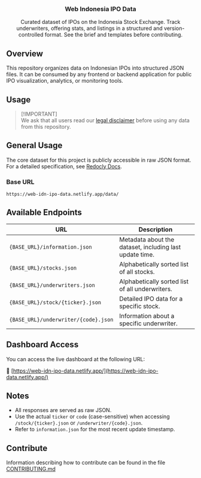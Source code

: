 <p align="center">
  <h3 align="center">Web Indonesia IPO Data</h3>
  <p align="center">
    Curated dataset of IPOs on the Indonesia Stock Exchange. Track underwriters, offering stats, and listings in a structured and version-controlled format. See the brief and templates before contributing.
  </p>
</p>

<p align="center"

</p>

## Overview

This repository organizes data on Indonesian IPOs into structured JSON files. It can be consumed by any frontend or backend application for public IPO visualization, analytics, or monitoring tools.

## Usage

> [!IMPORTANT]\
> We ask that all users read our [legal disclaimer](https://github.com/ricotandrio/web-indonesia-ipo-data/blob/master/DISCLAIMER.md) before using any data from this repository.

## General Usage

The core dataset for this project is publicly accessible in raw JSON format. For a detailed specification, see [Redocly Docs]().

### Base URL

```
https://web-idn-ipo-data.netlify.app/data/
```

## Available Endpoints

| URL                                  | Description                                             |
| ------------------------------------ | ------------------------------------------------------- |
| `{BASE_URL}/information.json`        | Metadata about the dataset, including last update time. |
| `{BASE_URL}/stocks.json`             | Alphabetically sorted list of all stocks.               |
| `{BASE_URL}/underwriters.json`       | Alphabetically sorted list of all underwriters.         |
| `{BASE_URL}/stock/{ticker}.json`     | Detailed IPO data for a specific stock.                 |
| `{BASE_URL}/underwriter/{code}.json` | Information about a specific underwriter.               |

## Dashboard Access

You can access the live dashboard at the following URL:

🔗 [https://web-idn-ipo-data.netlify.app/](https://web-idn-ipo-data.netlify.app/)

## Notes

- All responses are served as raw JSON.
- Use the actual `ticker` or `code` (case-sensitive) when accessing `/stock/{ticker}.json` or `/underwriter/{code}.json`.
- Refer to `information.json` for the most recent update timestamp.

## Contribute

Information describing how to contribute can be found in the file [CONTRIBUTING.md](https://github.com/ricotandrio/web-indonesia-ipo-data/blob/master/CONTRIBUTING.md)
